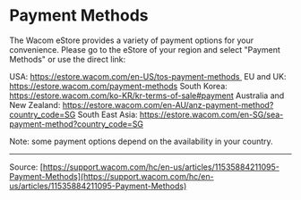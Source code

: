 # Payment Methods

The Wacom eStore provides a variety of payment options for your convenience. 
Please go to the eStore of your region and select "Payment Methods" or use the direct link: 

USA: https://estore.wacom.com/en-US/tos-payment-methods 
EU and UK: https://estore.wacom.com/payment-methods
South Korea: https://estore.wacom.com/ko-KR/kr-terms-of-sale#payment
Australia and New Zealand: https://estore.wacom.com/en-AU/anz-payment-method?country_code=SG
South East Asia: https://estore.wacom.com/en-SG/sea-payment-method?country_code=SG 



Note: some payment options depend on the availability in your country.

---
Source: [https://support.wacom.com/hc/en-us/articles/11535884211095-Payment-Methods](https://support.wacom.com/hc/en-us/articles/11535884211095-Payment-Methods)
